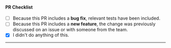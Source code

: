 <!--
Thank you for using xdeployer and taking the time to send a pull request!

If you are introducing a new feature, please discuss it in an issue or in the discussions section before submitting your change.

Please:
 - consider the checklist items below
 - keep the ones that make sense for your PR, and
 - DELETE the items that DON'T make sense for your PR.
-->

#### PR Checklist
- [ ] Because this PR includes a **bug fix**, relevant tests have been included.
- [ ] Because this PR includes a **new feature**, the change was previously discussed on an issue or with someone from the team.
- [x] I didn't do anything of this.

---

<!-- Add a description of your PR here -->
